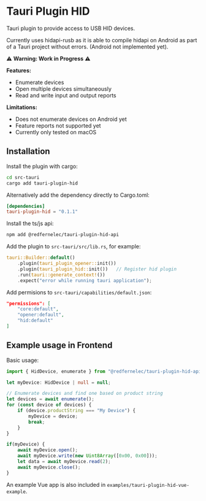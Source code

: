 # Tauri Plugin HID

Tauri plugin to provide access to USB HID devices.

Currently uses hidapi-rusb as it is able to compile hidapi on Android as part of a Tauri project without errors.
(Android not implemented yet).

⚠️ **Warning: Work in Progress** ⚠️

**Features:**

*   Enumerate devices
*   Open multiple devices simultaneously
*   Read and write input and output reports

**Limitations:**

*   Does not enumerate devices on Android yet
*   Feature reports not supported yet
*   Currently only tested on macOS

## Installation

Install the plugin with cargo:
```sh
cd src-tauri
cargo add tauri-plugin-hid
```

Alternatively add the dependency directly to Cargo.toml:
```toml
[dependencies]
tauri-plugin-hid = "0.1.1"
```

Install the ts/js api:
```sh
npm add @redfernelec/tauri-plugin-hid-api
```

Add the plugin to ```src-tauri/src/lib.rs```, for example:
```rust
tauri::Builder::default()
    .plugin(tauri_plugin_opener::init())
    .plugin(tauri_plugin_hid::init())   // Register hid plugin
    .run(tauri::generate_context!())
    .expect("error while running tauri application");
```

Add permisions to ```src-tauri/capabilities/default.json```:
```json
"permissions": [
    "core:default",
    "opener:default",
    "hid:default"
]
```

## Example usage in Frontend

Basic usage:
```typescript
import { HidDevice, enumerate } from "@redfernelec/tauri-plugin-hid-api";

let myDevice: HidDevice | null = null;

// Enumerate devices and find one based on product string
let devices = await enumerate();
for (const device of devices) {
    if (device.productString === "My Device") {
        myDevice = device;
        break;
    }
}

if(myDevice) {
    await myDevice.open();
    await myDevice.write(new Uint8Array([0x00, 0x00]));
    let data = await myDevice.read(2);
    await myDevice.close();
}
```

An example Vue app is also included in ```examples/tauri-plugin-hid-vue-example```.